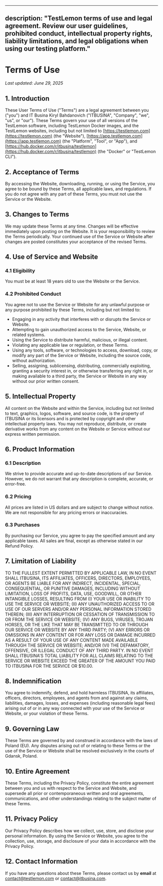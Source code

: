 
---
description: "TestLemon terms of use and legal agreement. Review our user guidelines, prohibited conduct, intellectual property rights, liability limitations, and legal obligations when using our testing platform."
---

# Terms of Use
_Last updated: June 29, 2025_

## 1. Introduction
These User Terms of Use ("Terms") are a legal agreement between you ("you") and IT Busina Kiryl Bahdanovich ("ITBUSINA", "Company", "we", "us", or "our"). These Terms govern your use of all versions of the TestLemon software, including TestLemon Docker images, and the TestLemon websites, including but not limited to [https://testlemon.com](https://testlemon.com) (the "Website"), [https://app.testlemon.com](https://app.testlemon.com) (the "Platform", "Tool", or "App"), and [https://hub.docker.com/r/itbusina/testlemon](https://hub.docker.com/r/itbusina/testlemon) (the "Docker" or "TestLemon CLI").

## 2. Acceptance of Terms
By accessing the Website, downloading, running, or using the Service, you agree to be bound by these Terms, all applicable laws, and regulations. If you do not agree with any part of these Terms, you must not use the Service or the Website.

## 3. Changes to Terms
We may update these Terms at any time. Changes will be effective immediately upon posting on the Website. It is your responsibility to review the Terms periodically. Your continued use of the Service or Website after changes are posted constitutes your acceptance of the revised Terms.

## 4. Use of Service and Website

### 4.1 Eligibility
You must be at least 18 years old to use the Website or the Service.

### 4.2 Prohibited Conduct
You agree not to use the Service or Website for any unlawful purpose or any purpose prohibited by these Terms, including but not limited to:

- Engaging in any activity that interferes with or disrupts the Service or Website.
- Attempting to gain unauthorized access to the Service, Website, or related systems.
- Using the Service to distribute harmful, malicious, or illegal content.
- Violating any applicable law or regulation, or these Terms.
- Using any tools, software, or technologies to access, download, copy, or modify any part of the Service or Website, including the source code, without authorization.
- Selling, assigning, sublicensing, distributing, commercially exploiting, granting a security interest in, or otherwise transferring any right in, or making available to a third party, the Service or Website in any way without our prior written consent.

## 5. Intellectual Property
All content on the Website and within the Service, including but not limited to text, graphics, logos, software, and source code, is the property of ITBUSINA or its licensors and is protected by copyright and other intellectual property laws. You may not reproduce, distribute, or create derivative works from any content on the Website or Service without our express written permission.

## 6. Product Information

### 6.1 Description
We strive to provide accurate and up-to-date descriptions of our Service. However, we do not warrant that any description is complete, accurate, or error-free.

### 6.2 Pricing
All prices are listed in US dollars and are subject to change without notice. We are not responsible for any pricing errors or inaccuracies.

### 6.3 Purchases
By purchasing our Service, you agree to pay the specified amount and any applicable taxes. All sales are final, except as otherwise stated in our Refund Policy.

## 7. Limitation of Liability
TO THE FULLEST EXTENT PERMITTED BY APPLICABLE LAW, IN NO EVENT SHALL ITBUSINA, ITS AFFILIATES, OFFICERS, DIRECTORS, EMPLOYEES, OR AGENTS BE LIABLE FOR ANY INDIRECT, INCIDENTAL, SPECIAL, CONSEQUENTIAL, OR PUNITIVE DAMAGES, INCLUDING WITHOUT LIMITATION, LOSS OF PROFITS, DATA, USE, GOODWILL, OR OTHER INTANGIBLE LOSSES, RESULTING FROM (I) YOUR USE OR INABILITY TO USE THE SERVICE OR WEBSITE; (II) ANY UNAUTHORIZED ACCESS TO OR USE OF OUR SERVERS AND/OR ANY PERSONAL INFORMATION STORED THEREIN; (III) ANY INTERRUPTION OR CESSATION OF TRANSMISSION TO OR FROM THE SERVICE OR WEBSITE; (IV) ANY BUGS, VIRUSES, TROJAN HORSES, OR THE LIKE THAT MAY BE TRANSMITTED TO OR THROUGH OUR SERVICE OR WEBSITE BY ANY THIRD PARTY; (V) ANY ERRORS OR OMISSIONS IN ANY CONTENT OR FOR ANY LOSS OR DAMAGE INCURRED AS A RESULT OF YOUR USE OF ANY CONTENT MADE AVAILABLE THROUGH THE SERVICE OR WEBSITE; AND/OR (VI) THE DEFAMATORY, OFFENSIVE, OR ILLEGAL CONDUCT OF ANY THIRD PARTY. IN NO EVENT SHALL ITBUSINA'S TOTAL LIABILITY FOR ALL CLAIMS RELATING TO THE SERVICE OR WEBSITE EXCEED THE GREATER OF THE AMOUNT YOU PAID TO ITBUSINA FOR THE SERVICE OR $10.00.

## 8. Indemnification
You agree to indemnify, defend, and hold harmless ITBUSINA, its affiliates, officers, directors, employees, and agents from and against any claims, liabilities, damages, losses, and expenses (including reasonable legal fees) arising out of or in any way connected with your use of the Service or Website, or your violation of these Terms.

## 9. Governing Law
These Terms are governed by and construed in accordance with the laws of Poland (EU). Any disputes arising out of or relating to these Terms or the use of the Service or Website shall be resolved exclusively in the courts of Gdansk, Poland.

## 10. Entire Agreement
These Terms, including the Privacy Policy, constitute the entire agreement between you and us with respect to the Service and Website, and supersede all prior or contemporaneous written and oral agreements, communications, and other understandings relating to the subject matter of these Terms.

## 11. Privacy Policy
Our Privacy Policy describes how we collect, use, store, and disclose your personal information. By using the Service or Website, you agree to the collection, use, storage, and disclosure of your data in accordance with the Privacy Policy.

## 12. Contact Information
If you have any questions about these Terms, please contact us by **email** at [contact@testlemon.com](mailto:contact@testlemon.com) or [contact@itbusina.com](mailto:contact@itbusina.com).